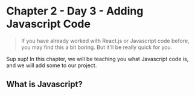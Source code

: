 # Chapter 2 - Day 3 - Adding Javascript Code

> If you have already worked with React.js or Javascript code before, you may find this a bit boring. But it'll be really quick for you.

Sup sup! In this chapter, we will be teaching you what Javascript code is, and we will add some to our project.

## What is Javascript?

